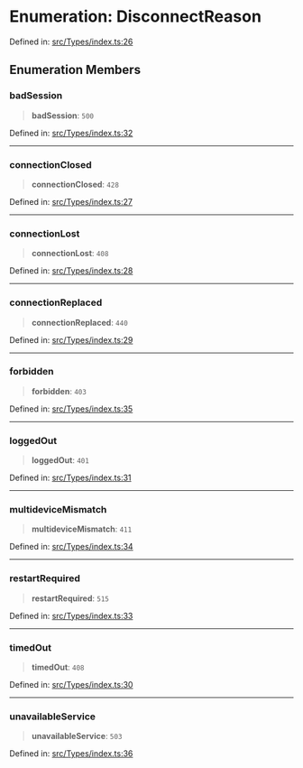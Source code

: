 # Enumeration: DisconnectReason

Defined in: [src/Types/index.ts:26](https://github.com/Fokusdotid/Baileys/blob/c0c23ce3104b65dfcc64246c9ee8a49ef38993b5/src/Types/index.ts#L26)

## Enumeration Members

### badSession

> **badSession**: `500`

Defined in: [src/Types/index.ts:32](https://github.com/Fokusdotid/Baileys/blob/c0c23ce3104b65dfcc64246c9ee8a49ef38993b5/src/Types/index.ts#L32)

***

### connectionClosed

> **connectionClosed**: `428`

Defined in: [src/Types/index.ts:27](https://github.com/Fokusdotid/Baileys/blob/c0c23ce3104b65dfcc64246c9ee8a49ef38993b5/src/Types/index.ts#L27)

***

### connectionLost

> **connectionLost**: `408`

Defined in: [src/Types/index.ts:28](https://github.com/Fokusdotid/Baileys/blob/c0c23ce3104b65dfcc64246c9ee8a49ef38993b5/src/Types/index.ts#L28)

***

### connectionReplaced

> **connectionReplaced**: `440`

Defined in: [src/Types/index.ts:29](https://github.com/Fokusdotid/Baileys/blob/c0c23ce3104b65dfcc64246c9ee8a49ef38993b5/src/Types/index.ts#L29)

***

### forbidden

> **forbidden**: `403`

Defined in: [src/Types/index.ts:35](https://github.com/Fokusdotid/Baileys/blob/c0c23ce3104b65dfcc64246c9ee8a49ef38993b5/src/Types/index.ts#L35)

***

### loggedOut

> **loggedOut**: `401`

Defined in: [src/Types/index.ts:31](https://github.com/Fokusdotid/Baileys/blob/c0c23ce3104b65dfcc64246c9ee8a49ef38993b5/src/Types/index.ts#L31)

***

### multideviceMismatch

> **multideviceMismatch**: `411`

Defined in: [src/Types/index.ts:34](https://github.com/Fokusdotid/Baileys/blob/c0c23ce3104b65dfcc64246c9ee8a49ef38993b5/src/Types/index.ts#L34)

***

### restartRequired

> **restartRequired**: `515`

Defined in: [src/Types/index.ts:33](https://github.com/Fokusdotid/Baileys/blob/c0c23ce3104b65dfcc64246c9ee8a49ef38993b5/src/Types/index.ts#L33)

***

### timedOut

> **timedOut**: `408`

Defined in: [src/Types/index.ts:30](https://github.com/Fokusdotid/Baileys/blob/c0c23ce3104b65dfcc64246c9ee8a49ef38993b5/src/Types/index.ts#L30)

***

### unavailableService

> **unavailableService**: `503`

Defined in: [src/Types/index.ts:36](https://github.com/Fokusdotid/Baileys/blob/c0c23ce3104b65dfcc64246c9ee8a49ef38993b5/src/Types/index.ts#L36)
